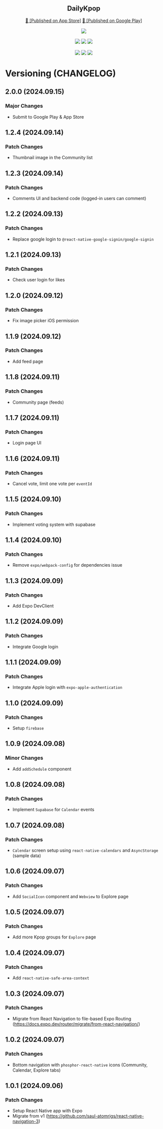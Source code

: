 <div align="center">
    <br />
    <h2> DailyKpop </h2>
    <a href="https://apps.apple.com/kr/app/dailykpop/id1601186004">🍏 [Published on App Store]</a>
    <a href="https://play.google.com/store/apps/details?id=app.dailykpop"> 🤖 [Published on Google Play]</a>
    <br /><br />
    <img src="https://img.shields.io/badge/release-2.0.2-8F84ED"> 
    <br /><br />
    <img src="https://img.shields.io/badge/TypeScript-5.3.3-3178C6?logo=typescript">
    <img src="https://img.shields.io/badge/Supabase-2.45.3-339933?logo=supabase"> 
    <img src="https://img.shields.io/badge/React%20Native-0.74.5-61DAFB?logo=React"> 
    <br /><br />
    <img src="https://img.shields.io/badge/Firebase-10.13.1-61DAFB?logo=firebase"> 
    <img src="https://img.shields.io/badge/Expo-51.0.28-61DAFB?logo=expo"> 
    <img src="https://img.shields.io/badge/Jest-29.2.1-339933?logo=jest"> 
</div>

# Versioning (CHANGELOG)

## 2.0.0 (2024.09.15)

### Major Changes

- Submit to Google Play & App Store

## 1.2.4 (2024.09.14)

### Patch Changes

- Thumbnail image in the Community list

## 1.2.3 (2024.09.14)

### Patch Changes

- Comments UI and backend code (logged-in users can comment)

## 1.2.2 (2024.09.13)

### Patch Changes

- Replace google login to `@react-native-google-signin/google-signin`

## 1.2.1 (2024.09.13)

### Patch Changes

- Check user login for likes

## 1.2.0 (2024.09.12)

### Patch Changes

- Fix image picker iOS permission

## 1.1.9 (2024.09.12)

### Patch Changes

- Add feed page

## 1.1.8 (2024.09.11)

### Patch Changes

- Community page (feeds)

## 1.1.7 (2024.09.11)

### Patch Changes

- Login page UI

## 1.1.6 (2024.09.11)

### Patch Changes

- Cancel vote, limit one vote per `eventId`

## 1.1.5 (2024.09.10)

### Patch Changes

- Implement voting system with supabase

## 1.1.4 (2024.09.10)

### Patch Changes

- Remove `expo/webpack-config` for dependencies issue

## 1.1.3 (2024.09.09)

### Patch Changes

- Add Expo DevClient

## 1.1.2 (2024.09.09)

### Patch Changes

- Integrate Google login

## 1.1.1 (2024.09.09)

### Patch Changes

- Integrate Apple login with `expo-apple-authentication`

## 1.1.0 (2024.09.09)

### Patch Changes

- Setup `firebase`

## 1.0.9 (2024.09.08)

### Minor Changes

- Add `addSchedule` component

## 1.0.8 (2024.09.08)

### Patch Changes

- Implement `Supabase` for `Calendar` events

## 1.0.7 (2024.09.08)

### Patch Changes

- `Calendar` screen setup using `react-native-calendars` and `AsyncStorage` (sample data)

## 1.0.6 (2024.09.07)

### Patch Changes

- Add `SocialIcon` component and `Webview` to Explore page

## 1.0.5 (2024.09.07)

### Patch Changes

- Add more Kpop groups for `Explore` page

## 1.0.4 (2024.09.07)

### Patch Changes

- Add `react-native-safe-area-context`

## 1.0.3 (2024.09.07)

### Patch Changes

- Migrate from React Navigation to file-based Expo Routing (https://docs.expo.dev/router/migrate/from-react-navigation/)

## 1.0.2 (2024.09.07)

### Patch Changes

- Bottom navigation with `phosphor-react-native` icons (Community, Calendar, Explore tabs)

## 1.0.1 (2024.09.06)

### Patch Changes

- Setup React Native app with Expo
- Migrate from v1 (https://github.com/saul-atomrigs/react-native-navigation-3)